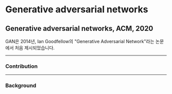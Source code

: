 # Generative adversarial networks

## Generative adversarial networks, ACM, 2020


GAN은 2014년, Ian Goodfellow의 "Generative Adversarial Network"라는 논문에서 처음 제시되었습니다.

---
### Contribution



---
### Background
